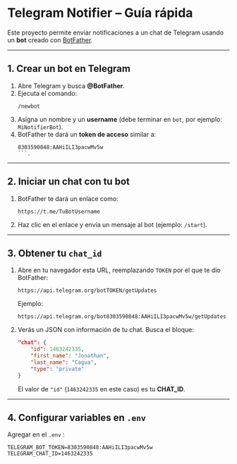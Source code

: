 # Telegram Notifier – Guía rápida

Este proyecto permite enviar notificaciones a un chat de Telegram usando un **bot** creado con [BotFather](https://t.me/botfather).

---

## 1. Crear un bot en Telegram
1. Abre Telegram y busca **@BotFather**.
2. Ejecuta el comando:
   ```text
   /newbot
   ```
3. Asigna un nombre y un **username** (debe terminar en `bot`, por ejemplo: `MiNotifierBot`).
4. BotFather te dará un **token de acceso** similar a:
   ```text
   8303590848:AAHiILI3pacwMv5w
   ```.

---

## 2. Iniciar un chat con tu bot
1. BotFather te dará un enlace como:
   ```
   https://t.me/TuBotUsername
   ```
2. Haz clic en el enlace y envía un mensaje al bot (ejemplo: `/start`).

---

## 3. Obtener tu `chat_id`
1. Abre en tu navegador esta URL, reemplazando `TOKEN` por el que te dio BotFather:
   ```
   https://api.telegram.org/botTOKEN/getUpdates
   ```
   Ejemplo:
   ```
   https://api.telegram.org/bot8303590848:AAHiILI3pacwMv5w/getUpdates
   ```

2. Verás un JSON con información de tu chat. Busca el bloque:
   ```json
   "chat": {
       "id": 1463242335,
       "first_name": "Jonathan",
       "last_name": "Cagua",
       "type": "private"
   }
   ```
   El valor de `"id"` (`1463242335` en este caso) es tu **CHAT_ID**.

---

## 4. Configurar variables en `.env`
Agregar en el `.env` :

```env
TELEGRAM_BOT_TOKEN=8303590848:AAHiILI3pacwMv5w
TELEGRAM_CHAT_ID=1463242335
```